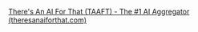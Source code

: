 [There's An AI For That (TAAFT) - The #1 AI Aggregator (theresanaiforthat.com)](https://theresanaiforthat.com/)